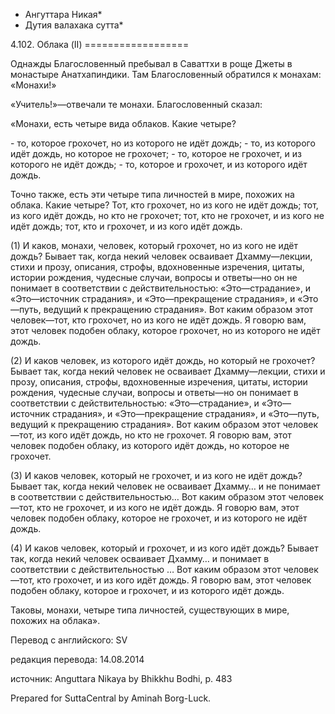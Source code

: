 * Ангуттара Никая*
* Дутия валахака сутта*

4\.102\. Облака \(II\)
\=\=\=\=\=\=\=\=\=\=\=\=\=\=\=\=\=\=

Однажды Благословенный пребывал в Саваттхи в роще Джеты в монастыре Анатхапиндики\. Там Благословенный обратился к монахам: «Монахи\!»

«Учитель\!»—отвечали те монахи\. Благословенный сказал:

«Монахи, есть четыре вида облаков\. Какие четыре?

\- то, которое грохочет, но из которого не идёт дождь;
\- то, из которого идёт дождь, но которое не грохочет;
\- то, которое не грохочет, и из которого не идёт дождь;
\- то, которое и грохочет, и из которого идёт дождь\.

Точно также, есть эти четыре типа личностей в мире, похожих на облака\. Какие четыре? Тот, кто грохочет, но из кого не идёт дождь; тот, из кого идёт дождь, но кто не грохочет; тот, кто не грохочет, и из кого не идёт дождь; тот, кто и грохочет, и из кого идёт дождь\.

\(1\) И каков, монахи, человек, который грохочет, но из кого не идёт дождь? Бывает так, когда некий человек осваивает Дхамму—лекции, стихи и прозу, описания, строфы, вдохновенные изречения, цитаты, истории рождения, чудесные случаи, вопросы и ответы—но он не понимает в соответствии с действительностью: «Это—страдание», и «Это—источник страдания», и «Это—прекращение страдания», и «Это—путь, ведущий к прекращению страдания»\. Вот каким образом этот человек—тот, кто грохочет, но из кого не идёт дождь\. Я говорю вам, этот человек подобен облаку, которое грохочет, но из которого не идёт дождь\.

\(2\) И каков человек, из которого идёт дождь, но который не грохочет? Бывает так, когда некий человек не осваивает Дхамму—лекции, стихи и прозу, описания, строфы, вдохновенные изречения, цитаты, истории рождения, чудесные случаи, вопросы и ответы—но он понимает в соответствии с действительностью: «Это—страдание», и «Это—источник страдания», и «Это—прекращение страдания», и «Это—путь, ведущий к прекращению страдания»\. Вот каким образом этот человек—тот, из кого идёт дождь, но кто не грохочет\. Я говорю вам, этот человек подобен облаку, из которого идёт дождь, но которое не грохочет\.

\(3\) И каков человек, который не грохочет, и из кого не идёт дождь? Бывает так, когда некий человек не осваивает Дхамму… и не понимает в соответствии с действительностью… Вот каким образом этот человек—тот, кто не грохочет, и из кого не идёт дождь\. Я говорю вам, этот человек подобен облаку, которое не грохочет, и из которого не идёт дождь\.

\(4\) И каков человек, который и грохочет, и из кого идёт дождь? Бывает так, когда некий человек осваивает Дхамму… и понимает в соответствии с действительностью … Вот каким образом этот человек—тот, кто грохочет, и из кого идёт дождь\. Я говорю вам, этот человек подобен облаку, которое и грохочет, и из которого идёт дождь\.

Таковы, монахи, четыре типа личностей, существующих в мире, похожих на облака»\.

Перевод с английского: SV

редакция перевода: 14\.08\.2014

источник: Anguttara Nikaya by Bhikkhu Bodhi, p\. 483

Prepared for SuttaCentral by Aminah Borg\-Luck\.